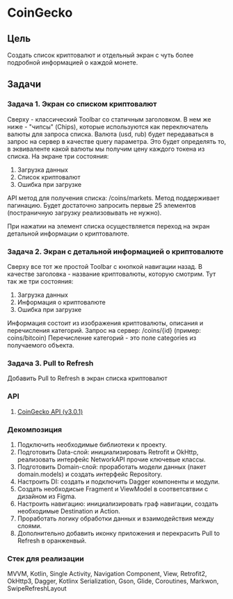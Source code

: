 # CoinGecko
## Цель
Создать список криптовалют и отдельный экран с чуть более подробной информацией о каждой монете.

## Задачи
### Задача 1. Экран со списком криптовалют
Сверху - классический Toolbar со статичным заголовком. В нем же ниже - "чипсы" (Chips), которые используются как переключатель валюты для запроса списка. Валюта (usd, rub) будет передаваться в запрос на сервер в качестве query параметра. Это будет определять то, в эквиваленте какой валюты мы получим цену каждого токена из списка. На экране три состояния:

1. Загрузка данных
2. Список криптовалют
3. Ошибка при загрузке

API метод для получения списка: /coins/markets. Метод поддерживает пагинацию. Будет достаточно запросить первые 25 элементов (постраничную загрузку реализовывать не нужно).

При нажатии на элемент списка осуществляется переход на экран детальной информации о криптовалюте.

### Задача 2. Экран с детальной информацией о криптовалюте
Сверху все тот же простой Toolbar с кнопкой навигации назад. В качестве заголовка - название криптовалюты, которую смотрим. Тут так же три состояния:

1. Загрузка данных
2. Информация о криптовалюте
3. Ошибка при загрузке

Информация состоит из изображения криптовалюты, описания и перечисления категорий. Запрос на сервер: /coins/{id} (пример: coins/bitcoin) Перечисление категорий - это поле categories из получаемого объекта.

### Задача 3. Pull to Refresh
Добавить Pull to Refresh в экран списка криптовалют

### API
1. [CoinGecko API (v3.0.1)](https://docs.coingecko.com/v3.0.1/reference/endpoint-overview)

### Декомпозиция
1. Подключить необходимые библиотеки к проекту.
2. Подготовить Data-слой: инициализировать Retrofit и OkHttp, реализовать интерфейс NetworkAPI прочие ключевые классы.
3. Подготовить Domain-слой: проработать модели данных (пакет domain.models) и создать интерфейс Repository.
4. Настроить DI: создать и подключить Dagger компоненты и модули.
5. Создать необходисые Fragment и ViewModel в соответсвтвии с дизайном из Figma.
6. Настроить навигацию: инициализировать граф навигации, создать необходимые Destination и Action.
7. Проработать логику обработки данных и взаимодействия между слоями.
8. Дополнительно добавить иконку приложения и перекрасить Pull to Refresh в оранженвый.

### Стек для реализации
MVVM, Kotlin, Single Activity, Navigation Component, View, Retrofit2, OkHttp3, Dagger, Kotlinx Serialization, Gson, Glide, Coroutines, Markwon, SwipeRefreshLayout
